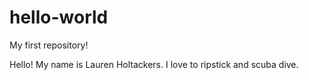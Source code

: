 # hello-world
My first repository!

Hello! My name is Lauren Holtackers. I love to ripstick and scuba dive.
